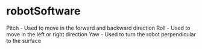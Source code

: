 # robotSoftware

Pitch - Used to move in the forward and backward direction
Roll - Used to move in the left or right direction
Yaw - Used to turn the robot perpendicular to the surface

